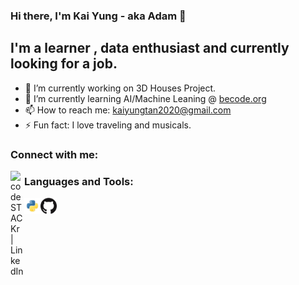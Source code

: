 ### Hi there, I'm Kai Yung - aka Adam 👋

## I'm a learner , data enthusiast and currently looking for a job.

- 🔭 I’m currently working on 3D Houses Project.
- 🌱 I’m currently learning AI/Machine Leaning @ [becode.org](https://becode.org)
- 📫 How to reach me: [kaiyungtan2020@gmail.com](mailto:kaiyungtan2020@gmail.com)
- ⚡ Fun fact: I love traveling and musicals.

### Connect with me:

[<img align="left" alt="codeSTACKr | LinkedIn" width="22px" src="https://cdn.jsdelivr.net/npm/simple-icons@v3/icons/linkedin.svg" />][linkedin]

[linkedin]: https://www.linkedin.com/in/adam-tan-52268744/



### Languages and Tools:

<img align="left" alt="Python 3" title="Python 3" width="26px" src="https://raw.githubusercontent.com/github/explore/80688e429a7d4ef2fca1e82350fe8e3517d3494d/topics/python/python.png" />

<img align="left" alt="GitHub" title="GitHub" width="26px" src="https://raw.githubusercontent.com/github/explore/78df643247d429f6cc873026c0622819ad797942/topics/github/github.png" />

